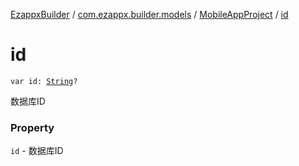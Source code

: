 [EzappxBuilder](../../index.md) / [com.ezappx.builder.models](../index.md) / [MobileAppProject](index.md) / [id](./id.md)

# id

`var id: `[`String`](https://kotlinlang.org/api/latest/jvm/stdlib/kotlin/-string/index.html)`?`

数据库ID

### Property

`id` - 数据库ID